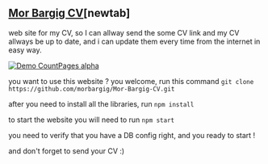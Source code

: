 ## [Mor Bargig CV](https://mor-bargig-cv.herokuapp.com)[newtab]

web site for my CV, so I can allway send the some CV link and my CV allways be up to date,
and i can update them every time from the internet in easy way.



[![Demo CountPages alpha](https://media.giphy.com/media/SYR1KgfTYsJsfhSj0p/giphy.gif)](https://www.youtube.com/watch?v=AYlr8CLW-RA)

you want to use this website ? you welcome, run this command `git clone https://github.com/morbargig/Mor-Bargig-CV.git`

after you need to install all the libraries, run `npm install`

to start the website you will need to run `npm start`

you need to verify that you have a DB config right, and you ready to start !

and don't forget to send your CV :)

